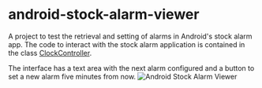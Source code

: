 android-stock-alarm-viewer
==========================

A project to test the retrieval and setting of alarms in Android's stock alarm app.
The code to interact with the stock alarm application is contained in the class [ClockController](https://github.com/muzzley/android-stock-alarm-viewer/blob/master/src/com/muzzley/stockalarmviewer/ClockController.java).

The interface has a text area with the next alarm configured and a button to set a new alarm five minutes from now.
![Android Stock Alarm Viewer](https://raw.github.com/muzzley/android-stock-alarm-viewer/master/app/assets/interface.png)


